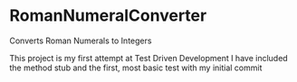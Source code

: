# RomanNumeralConverter
Converts Roman Numerals to Integers

This project is my first attempt at Test Driven Development
I have included the method stub and the first, most basic test with my initial commit
